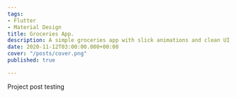 ```yaml
---
tags:
- Flutter
- Material Design
title: Groceries App.
description: A simple groceries app with slick animations and clean UI
date: 2020-11-12T03:00:00.000+00:00
cover: "/posts/cover.png"
published: true

---
```


Project post testing